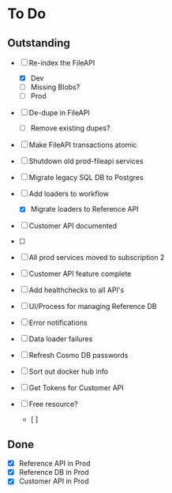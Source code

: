 # To Do

## Outstanding
- [ ] Re-index the FileAPI
	- [x] Dev
	- [ ] Missing Blobs?
	- [ ] Prod
- [ ] De-dupe in FileAPI
	- [ ] Remove existing dupes?
- [ ] Make FileAPI transactions atomic
- [ ] Shutdown old prod-fileapi services



- [ ] Migrate legacy SQL DB to Postgres
- [ ] Add loaders to workflow
	- [x] Migrate loaders to Reference API
- [ ] Customer API documented
- [ ] 
- [ ] All prod services moved to subscription 2
- [ ] Customer API feature complete
- [ ] Add healthchecks to all API's
- [ ] UI/Process for managing Reference DB
- [ ] Error notifications
- [ ] Data loader failures
- [ ] Refresh Cosmo DB passwords
- [ ] Sort out docker hub info



- [ ] Get Tokens for Customer API
- [ ] Free resource?
	- [ ] 

## Done
- [x] Reference API in Prod
- [x] Reference DB in Prod
- [x] Customer API in Prod
